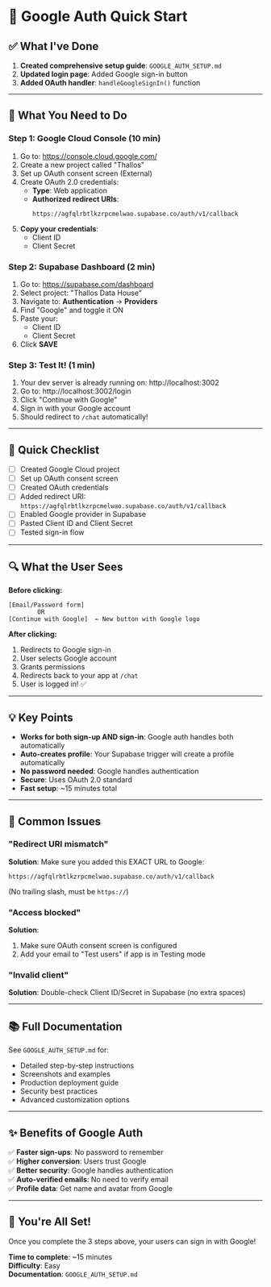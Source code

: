 # 🚀 Google Auth Quick Start

## ✅ What I've Done

1. **Created comprehensive setup guide**: `GOOGLE_AUTH_SETUP.md`
2. **Updated login page**: Added Google sign-in button
3. **Added OAuth handler**: `handleGoogleSignIn()` function

---

## 📝 What You Need to Do

### Step 1: Google Cloud Console (10 min)

1. Go to: https://console.cloud.google.com/
2. Create a new project called "Thallos"
3. Set up OAuth consent screen (External)
4. Create OAuth 2.0 credentials:
   - **Type**: Web application
   - **Authorized redirect URIs**: 
     ```
     https://agfqlrbtlkzrpcmelwao.supabase.co/auth/v1/callback
     ```
5. **Copy your credentials**:
   - Client ID
   - Client Secret

### Step 2: Supabase Dashboard (2 min)

1. Go to: https://supabase.com/dashboard
2. Select project: "Thallos Data House"
3. Navigate to: **Authentication** → **Providers**
4. Find "Google" and toggle it ON
5. Paste your:
   - Client ID
   - Client Secret
6. Click **SAVE**

### Step 3: Test It! (1 min)

1. Your dev server is already running on: http://localhost:3002
2. Go to: http://localhost:3002/login
3. Click "Continue with Google"
4. Sign in with your Google account
5. Should redirect to `/chat` automatically!

---

## 🎯 Quick Checklist

- [ ] Created Google Cloud project
- [ ] Set up OAuth consent screen
- [ ] Created OAuth credentials
- [ ] Added redirect URI: `https://agfqlrbtlkzrpcmelwao.supabase.co/auth/v1/callback`
- [ ] Enabled Google provider in Supabase
- [ ] Pasted Client ID and Client Secret
- [ ] Tested sign-in flow

---

## 🔍 What the User Sees

**Before clicking:**
```
[Email/Password form]
        OR
[Continue with Google]  ← New button with Google logo
```

**After clicking:**
1. Redirects to Google sign-in
2. User selects Google account
3. Grants permissions
4. Redirects back to your app at `/chat`
5. User is logged in! ✅

---

## 💡 Key Points

- **Works for both sign-up AND sign-in**: Google auth handles both automatically
- **Auto-creates profile**: Your Supabase trigger will create a profile automatically
- **No password needed**: Google handles authentication
- **Secure**: Uses OAuth 2.0 standard
- **Fast setup**: ~15 minutes total

---

## 🚨 Common Issues

### "Redirect URI mismatch"
**Solution**: Make sure you added this EXACT URL to Google:
```
https://agfqlrbtlkzrpcmelwao.supabase.co/auth/v1/callback
```
(No trailing slash, must be `https://`)

### "Access blocked"
**Solution**: 
1. Make sure OAuth consent screen is configured
2. Add your email to "Test users" if app is in Testing mode

### "Invalid client"
**Solution**: Double-check Client ID/Secret in Supabase (no extra spaces)

---

## 📚 Full Documentation

See `GOOGLE_AUTH_SETUP.md` for:
- Detailed step-by-step instructions
- Screenshots and examples
- Production deployment guide
- Security best practices
- Advanced customization options

---

## ✨ Benefits of Google Auth

✅ **Faster sign-ups**: No password to remember  
✅ **Higher conversion**: Users trust Google  
✅ **Better security**: Google handles authentication  
✅ **Auto-verified emails**: No need to verify email  
✅ **Profile data**: Get name and avatar from Google  

---

## 🎉 You're All Set!

Once you complete the 3 steps above, your users can sign in with Google!

**Time to complete**: ~15 minutes  
**Difficulty**: Easy  
**Documentation**: `GOOGLE_AUTH_SETUP.md`

